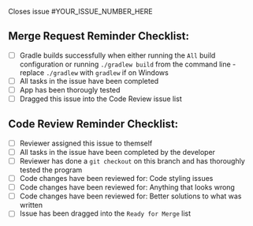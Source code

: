 Closes issue #YOUR_ISSUE_NUMBER_HERE
<!-- E.g. Closes issue #3 -->

## Merge Request Reminder Checklist:

* [ ] Gradle builds successfully when either running the `All` build
  configuration or running `./gradlew build` from the command line - replace
  `./gradlew` with `gradlew` if on Windows
* [ ] All tasks in the issue have been completed
* [ ] App has been thorougly tested
* [ ] Dragged this issue into the Code Review issue list

<!--
Remember to drag your issue over to the Code Review list on the issues
page when it's ready to be code reviewed.
-->

## Code Review Reminder Checklist:

* [ ] Reviewer assigned this issue to themself
* [ ] All tasks in the issue have been completed by the developer
* [ ] Reviewer has done a `git checkout` on this branch and has thoroughly
  tested the program
* [ ] Code changes have been reviewed for: Code styling issues
* [ ] Code changes have been reviewed for: Anything that looks wrong
* [ ] Code changes have been reviewed for: Better solutions to what was
  written
* [ ] Issue has been dragged into the `Ready for Merge` list

<!--
NOTE: The information on this page has been duplicated from the /README.md file
-->
